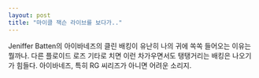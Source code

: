 ```yaml
---
layout: post
title: "마이클 잭슨 라이브를 보다가.."
---
```


Jeniffer Batten의 아이바네즈의 클린 배킹이 유난히 나의 귀에 쏙쏙 들어오는 이유는 뭘까나.
다른 플로이드 로즈 기타로 치면 이런 차가우면서도 탱탱거리는 배킹은 나오기가 힘들다.
아이바네즈, 특히 RG 씨리즈가 아니면 어려운 소리지.

